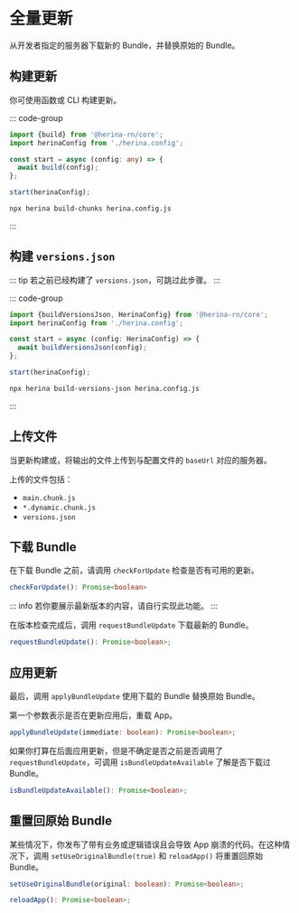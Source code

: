# 全量更新

从开发者指定的服务器下载新的 Bundle，并替换原始的 Bundle。

## 构建更新

你可使用函数或 CLI 构建更新。

::: code-group

```typescript [function]
import {build} from '@herina-rn/core';
import herinaConfig from './herina.config';

const start = async (config: any) => {
  await build(config);
};

start(herinaConfig);
```

```bash [CLI]
npx herina build-chunks herina.config.js
```

:::

## 构建 `versions.json`

::: tip
若之前已经构建了 `versions.json`，可跳过此步骤。
:::

::: code-group

```typescript [function]
import {buildVersionsJson, HerinaConfig} from '@herina-rn/core';
import herinaConfig from './herina.config';

const start = async (config: HerinaConfig) => {
  await buildVersionsJson(config);
};

start(herinaConfig);
```

```bash [CLI]
npx herina build-versions-json herina.config.js
```

:::

## 上传文件

当更新构建或，将输出的文件上传到与配置文件的 `baseUrl` 对应的服务器。

上传的文件包括：

- `main.chunk.js`
- `*.dynamic.chunk.js`
- `versions.json`

## 下载 Bundle

在下载 Bundle 之前，请调用 `checkForUpdate` 检查是否有可用的更新。

```typescript
checkForUpdate(): Promise<boolean>
```

::: info
若你要展示最新版本的内容，请自行实现此功能。
:::

在版本检查完成后，调用 `requestBundleUpdate` 下载最新的 Bundle。

```typescript
requestBundleUpdate(): Promise<boolean>;
```

## 应用更新

最后，调用 `applyBundleUpdate` 使用下载的 Bundle 替换原始 Bundle。

第一个参数表示是否在更新应用后，重载 App。

```typescript
applyBundleUpdate(immediate: boolean): Promise<boolean>;
```

如果你打算在后面应用更新，但是不确定是否之前是否调用了 `requestBundleUpdate`，可调用 `isBundleUpdateAvailable` 了解是否下载过 Bundle。

```typescript
isBundleUpdateAvailable(): Promise<boolean>;
```

## 重置回原始 Bundle

某些情况下，你发布了带有业务或逻辑错误且会导致 App 崩溃的代码。在这种情况下，调用 `setUseOriginalBundle(true)` 和 `reloadApp()` 将重置回原始 Bundle。

```typescript
setUseOriginalBundle(original: boolean): Promise<boolean>;

reloadApp(): Promise<boolean>;
```